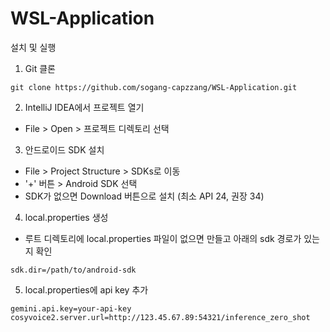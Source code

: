 # WSL-Application

설치 및 실행

1. Git 클론

```
git clone https://github.com/sogang-capzzang/WSL-Application.git
```

2. IntelliJ IDEA에서 프로젝트 열기

- File > Open > 프로젝트 디렉토리 선택

3. 안드로이드 SDK 설치

- File > Project Structure > SDKs로 이동
- '+' 버튼 > Android SDK 선택
- SDK가 없으면 Download 버튼으로 설치 (최소 API 24, 권장 34)

4. local.properties 생성

- 루트 디렉토리에 local.properties 파일이 없으면 만들고 아래의 sdk 경로가 있는지 확인

```
sdk.dir=/path/to/android-sdk
```
5. local.properties에 api key 추가


```
gemini.api.key=your-api-key
cosyvoice2.server.url=http://123.45.67.89:54321/inference_zero_shot
```


```
